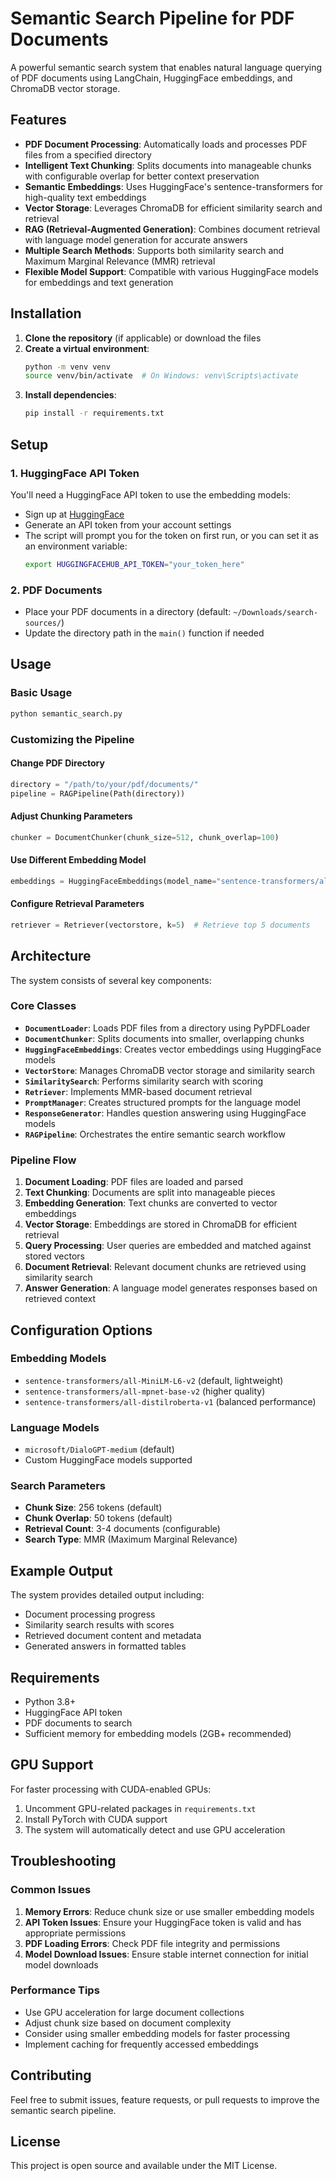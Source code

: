 # Semantic Search Pipeline for PDF Documents

A powerful semantic search system that enables natural language querying of PDF documents using LangChain, HuggingFace embeddings, and ChromaDB vector storage.

## Features

- **PDF Document Processing**: Automatically loads and processes PDF files from a specified directory
- **Intelligent Text Chunking**: Splits documents into manageable chunks with configurable overlap for better context preservation
- **Semantic Embeddings**: Uses HuggingFace's sentence-transformers for high-quality text embeddings
- **Vector Storage**: Leverages ChromaDB for efficient similarity search and retrieval
- **RAG (Retrieval-Augmented Generation)**: Combines document retrieval with language model generation for accurate answers
- **Multiple Search Methods**: Supports both similarity search and Maximum Marginal Relevance (MMR) retrieval
- **Flexible Model Support**: Compatible with various HuggingFace models for embeddings and text generation

## Installation

1. **Clone the repository** (if applicable) or download the files
2. **Create a virtual environment**:
   ```bash
   python -m venv venv
   source venv/bin/activate  # On Windows: venv\Scripts\activate
   ```
3. **Install dependencies**:
   ```bash
   pip install -r requirements.txt
   ```

## Setup

### 1. HuggingFace API Token
You'll need a HuggingFace API token to use the embedding models:
- Sign up at [HuggingFace](https://huggingface.co/)
- Generate an API token from your account settings
- The script will prompt you for the token on first run, or you can set it as an environment variable:
  ```bash
  export HUGGINGFACEHUB_API_TOKEN="your_token_here"
  ```

### 2. PDF Documents
- Place your PDF documents in a directory (default: `~/Downloads/search-sources/`)
- Update the directory path in the `main()` function if needed

## Usage

### Basic Usage
```bash
python semantic_search.py
```

### Customizing the Pipeline

#### Change PDF Directory
```python
directory = "/path/to/your/pdf/documents/"
pipeline = RAGPipeline(Path(directory))
```

#### Adjust Chunking Parameters
```python
chunker = DocumentChunker(chunk_size=512, chunk_overlap=100)
```

#### Use Different Embedding Model
```python
embeddings = HuggingFaceEmbeddings(model_name="sentence-transformers/all-mpnet-base-v2")
```

#### Configure Retrieval Parameters
```python
retriever = Retriever(vectorstore, k=5)  # Retrieve top 5 documents
```

## Architecture

The system consists of several key components:

### Core Classes

- **`DocumentLoader`**: Loads PDF files from a directory using PyPDFLoader
- **`DocumentChunker`**: Splits documents into smaller, overlapping chunks
- **`HuggingFaceEmbeddings`**: Creates vector embeddings using HuggingFace models
- **`VectorStore`**: Manages ChromaDB vector storage and similarity search
- **`SimilaritySearch`**: Performs similarity search with scoring
- **`Retriever`**: Implements MMR-based document retrieval
- **`PromptManager`**: Creates structured prompts for the language model
- **`ResponseGenerator`**: Handles question answering using HuggingFace models
- **`RAGPipeline`**: Orchestrates the entire semantic search workflow

### Pipeline Flow

1. **Document Loading**: PDF files are loaded and parsed
2. **Text Chunking**: Documents are split into manageable pieces
3. **Embedding Generation**: Text chunks are converted to vector embeddings
4. **Vector Storage**: Embeddings are stored in ChromaDB for efficient retrieval
5. **Query Processing**: User queries are embedded and matched against stored vectors
6. **Document Retrieval**: Relevant document chunks are retrieved using similarity search
7. **Answer Generation**: A language model generates responses based on retrieved context

## Configuration Options

### Embedding Models
- `sentence-transformers/all-MiniLM-L6-v2` (default, lightweight)
- `sentence-transformers/all-mpnet-base-v2` (higher quality)
- `sentence-transformers/all-distilroberta-v1` (balanced performance)

### Language Models
- `microsoft/DialoGPT-medium` (default)
- Custom HuggingFace models supported

### Search Parameters
- **Chunk Size**: 256 tokens (default)
- **Chunk Overlap**: 50 tokens (default)
- **Retrieval Count**: 3-4 documents (configurable)
- **Search Type**: MMR (Maximum Marginal Relevance)

## Example Output

The system provides detailed output including:
- Document processing progress
- Similarity search results with scores
- Retrieved document content and metadata
- Generated answers in formatted tables

## Requirements

- Python 3.8+
- HuggingFace API token
- PDF documents to search
- Sufficient memory for embedding models (2GB+ recommended)

## GPU Support

For faster processing with CUDA-enabled GPUs:
1. Uncomment GPU-related packages in `requirements.txt`
2. Install PyTorch with CUDA support
3. The system will automatically detect and use GPU acceleration

## Troubleshooting

### Common Issues

1. **Memory Errors**: Reduce chunk size or use smaller embedding models
2. **API Token Issues**: Ensure your HuggingFace token is valid and has appropriate permissions
3. **PDF Loading Errors**: Check PDF file integrity and permissions
4. **Model Download Issues**: Ensure stable internet connection for initial model downloads

### Performance Tips

- Use GPU acceleration for large document collections
- Adjust chunk size based on document complexity
- Consider using smaller embedding models for faster processing
- Implement caching for frequently accessed embeddings

## Contributing

Feel free to submit issues, feature requests, or pull requests to improve the semantic search pipeline.

## License

This project is open source and available under the MIT License.
